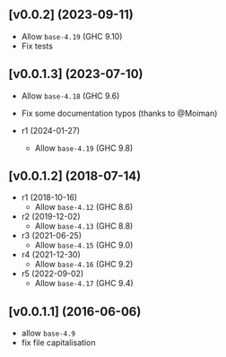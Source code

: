 ## [v0.0.2] (2023-09-11)

- Allow `base-4.19` (GHC 9.10)
- Fix tests

## [v0.0.1.3] (2023-07-10)

- Allow `base-4.18` (GHC 9.6)
- Fix some documentation typos (thanks to @Moiman)

- r1 (2024-01-27)
    - Allow `base-4.19` (GHC 9.8)

## [v0.0.1.2] (2018-07-14)

- r1 (2018-10-16)
    - Allow `base-4.12` (GHC 8.6)
- r2 (2019-12-02)
    - Allow `base-4.13` (GHC 8.8)
- r3 (2021-06-25)
    - Allow `base-4.15` (GHC 9.0)
- r4 (2021-12-30)
    - Allow `base-4.16` (GHC 9.2)
- r5 (2022-09-02)
    - Allow `base-4.17` (GHC 9.4)

## [v0.0.1.1] (2016-06-06)

- allow `base-4.9`
- fix file capitalisation


